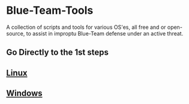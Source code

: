 # Blue-Team-Tools
A collection of scripts and tools for various OS'es, all free and or open-source, to assist in improptu Blue-Team defense under an active threat.


## Go Directly to the 1st steps

## [Linux](https://github.com/WGU-CCDC/Blue-Team-Tools/tree/master/Linux/CCDCprep)

## [Windows](https://github.com/WGU-CCDC/Blue-Team-Tools/tree/master/Windows/CCDCprep)
